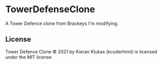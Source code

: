 # TowerDefenseClone
A Tower Defence clone from Brackeys I'm modifying.  
## License  
Tower Defence Clone © 2021 by Kieran Klukas (kcoderhtml) is licensed under the MIT license
